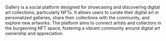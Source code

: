 Gallery is a social platform designed for showcasing and discovering digital art collections, particularly NFTs. It allows users to curate their digital art in personalized galleries, share their collections with the community, and explore new artworks. The platform aims to connect artists and collectors in the burgeoning NFT space, fostering a vibrant community around digital art ownership and appreciation.
